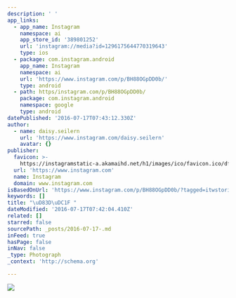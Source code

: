 ```yaml
---
description: ' '
app_links:
  - app_name: Instagram
    namespace: ai
    app_store_id: '389801252'
    url: 'instagram://media?id=1296175644770319643'
    type: ios
  - package: com.instagram.android
    app_name: Instagram
    namespace: ai
    url: 'https://www.instagram.com/p/BH88OGpDD0b/'
    type: android
  - path: https/instagram.com/p/BH88OGpDD0b/
    package: com.instagram.android
    namespace: google
    type: android
datePublished: '2016-07-17T07:43:12.330Z'
author:
  - name: daisy.seilern
    url: 'https://www.instagram.com/daisy.seilern'
    avatar: {}
publisher:
  favicon: >-
    https://instagramstatic-a.akamaihd.net/h1/images/ico/favicon.ico/dfa85bb1fd63.ico
  url: 'https://www.instagram.com'
  name: Instagram
  domain: www.instagram.com
isBasedOnUrl: 'https://www.instagram.com/p/BH88OGpDD0b/?tagged=itwstories'
keywords: []
title: "\uD83D\uDC1F "
dateModified: '2016-07-17T07:42:04.410Z'
related: []
starred: false
sourcePath: _posts/2016-07-17-.md
inFeed: true
hasPage: false
inNav: false
_type: Photograph
_context: 'http://schema.org'

---
```

![ ](https://imgflo.herokuapp.com/graph/vahj1ThiexotieMo/967fc862db4876e1e5fe171ee8096bf3/croprotate.jpg?cropheight=441&cropwidth=640&degrees=0&input=https%3A%2F%2Fscontent.cdninstagram.com%2Ft51.2885-15%2Fs640x640%2Fsh0.08%2Fe35%2F13703113_270179403347016_531073920_n.jpg%3Fig_cache_key%3DMTI5NjE3NTY0NDc3MDMxOTY0Mw%253D%253D.2&x=0&y=96)